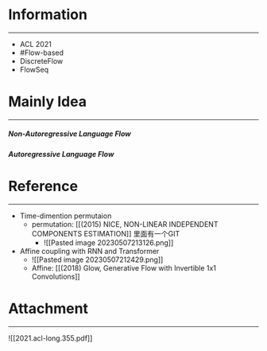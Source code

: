 # Information
---
- ACL 2021
- #Flow-based
- DiscreteFlow
- FlowSeq

# Mainly Idea
---
##### Non-Autoregressive Language Flow


##### Autoregressive Language Flow


# Reference
---
- Time-dimention permutaion
	- permutation: [[(2015) NICE, NON-LINEAR INDEPENDENT COMPONENTS ESTIMATION]] 里面有一个GIT
		- ![[Pasted image 20230507213126.png]]
- Affine coupling with RNN and Transformer
	- ![[Pasted image 20230507212429.png]]
	- Affine: [[(2018) Glow, Generative Flow with Invertible 1x1 Convolutions]]

# Attachment
---
![[2021.acl-long.355.pdf]]